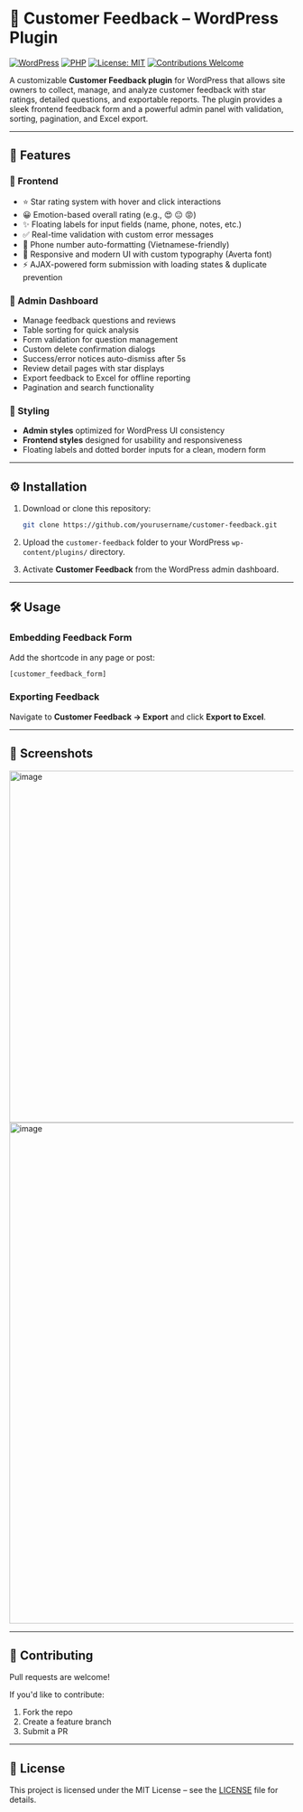 # 📝 Customer Feedback – WordPress Plugin

[![WordPress](https://img.shields.io/badge/WordPress-6.5+-blue.svg)](https://wordpress.org/) 
[![PHP](https://img.shields.io/badge/PHP-7.4%2B-8892BF.svg?logo=php&logoColor=white)](https://www.php.net/) 
[![License: MIT](https://img.shields.io/badge/License-MIT-green.svg)](LICENSE) 
[![Contributions Welcome](https://img.shields.io/badge/contributions-welcome-brightgreen.svg?style=flat)](../../issues)

A customizable **Customer Feedback plugin** for WordPress that allows site owners to collect, manage, and analyze customer feedback with star ratings, detailed questions, and exportable reports. The plugin provides a sleek frontend feedback form and a powerful admin panel with validation, sorting, pagination, and Excel export.

---

## 🚀 Features

### 🔹 Frontend
- ⭐ Star rating system with hover and click interactions
- 😀 Emotion-based overall rating (e.g., 😍 😐 😡)
- ✨ Floating labels for input fields (name, phone, notes, etc.)
- ✅ Real-time validation with custom error messages
- 📱 Phone number auto-formatting (Vietnamese-friendly)
- 🎨 Responsive and modern UI with custom typography (Averta font)
- ⚡ AJAX-powered form submission with loading states & duplicate prevention

### 🔹 Admin Dashboard
- Manage feedback questions and reviews
- Table sorting for quick analysis
- Form validation for question management
- Custom delete confirmation dialogs
- Success/error notices auto-dismiss after 5s
- Review detail pages with star displays
- Export feedback to Excel for offline reporting
- Pagination and search functionality

### 🔹 Styling
- **Admin styles** optimized for WordPress UI consistency
- **Frontend styles** designed for usability and responsiveness
- Floating labels and dotted border inputs for a clean, modern form

---

## ⚙️ Installation

1. Download or clone this repository:
   ```bash
   git clone https://github.com/yourusername/customer-feedback.git
   ```

2. Upload the `customer-feedback` folder to your WordPress `wp-content/plugins/` directory.

3. Activate **Customer Feedback** from the WordPress admin dashboard.

---

## 🛠️ Usage

### Embedding Feedback Form
Add the shortcode in any page or post:

```php
[customer_feedback_form]
```

### Exporting Feedback
Navigate to **Customer Feedback → Export** and click **Export to Excel**.

---

## 📸 Screenshots 

<img width="846" height="623" alt="image" src="https://github.com/user-attachments/assets/b42cbd72-7834-4b44-b033-1987105345fd" />

<img width="801" height="887" alt="image" src="https://github.com/user-attachments/assets/246e3950-923c-4470-8022-14bbfc450722" />


---

## 🤝 Contributing

Pull requests are welcome!

If you'd like to contribute:
1. Fork the repo
2. Create a feature branch
3. Submit a PR

---

## 📜 License

This project is licensed under the MIT License – see the [LICENSE](LICENSE) file for details.
